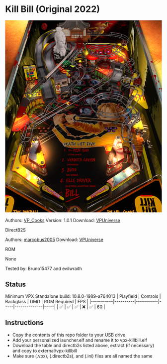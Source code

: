 # Kill Bill (Original 2022)

![Table Preview](https://github.com/evilwraith/vpx-images/blob/main/vpx-killbill.png)

Authors: [VP_Cooks](https://www.vpforums.org/index.php?showuser=180201)
Version: 1.0.1
Download: [VPUniverse](https://www.vpforums.org/index.php?app=downloads&showfile=16919)

DirectB2S

Authors: [marcobus2005](https://vpuniverse.com/profile/53087-marcobus2005/)
Download: [VPUniverse](https://vpuniverse.com/files/file/14629-kill-bill-full-dmd/)

ROM

None

Tested by: Bruno15477 and evilwraith

## Status 

Minimum VPX Standalone build: 10.8.0-1989-a764013
| Playfield | Controls | Backglass | DMD | ROM Required | FPS | 
|-----------|----------|-----------|-----|--------------|-----|
| :white_check_mark: | :white_check_mark: | :white_check_mark: | :x: | :white_check_mark: | 60 |

## Instructions

- Copy the contents of this repo folder to your USB drive
- Add your personalized launcher.elf and rename it to vpx-killbill.elf
- Download the table and directb2s listed above, extract (if necessary) and copy to external/vpx-killbill
- Make sure (.vpx), (.directb2s), and (.ini) files are all named the same
